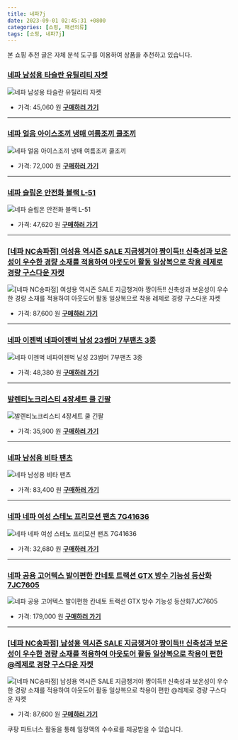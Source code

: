 ```yaml
---
title: 네파7j
date: 2023-09-01 02:45:31 +0800
categories: [쇼핑, 패션의류]
tags: [쇼핑, 네파7j]
---
```

본 쇼핑 추천 글은 자체 분석 도구를 이용하여 상품을 추천하고 있습니다.
### [네파 남성용 타슬란 유틸리티 자켓](https://link.coupang.com/re/AFFSDP?lptag=AF1030537&pageKey=6570648000&itemId=14747745897&vendorItemId=81988146443&traceid=V0-153-cb97b962f4fdba42&requestid=20230907024531674229584813&token=31850C%7CMIXED)
![네파 남성용 타슬란 유틸리티 자켓](https://ads-partners.coupang.com/image1/2qh6_QEJli8hZ6ze2srNHDRg15H3OsgGAv6jN9cNJ1_m0NFM_-aLhMu0vECuVP3viPgNikjq6M-TBqRo8iC6EDXXbpFunThLsiepMj5xnijnVDwOVTlqVlCxoAJmsIZIp-SZkBhQoOpVepfCLgCDvXlGDQFgErlw42H3QgQeu7XY8n-MYKDwUVefmwLm6HW_76O1f4ac99tapnJ25PX3AG5_Ah1KiqL5t7vtorm8JABJLDpkel5xxzHRGfw4lY474DMjMQNJPA==)
- 가격: 45,060 원
[**구매하러 가기**](https://link.coupang.com/re/AFFSDP?lptag=AF1030537&pageKey=6570648000&itemId=14747745897&vendorItemId=81988146443&traceid=V0-153-cb97b962f4fdba42&requestid=20230907024531674229584813&token=31850C%7CMIXED)
---
### [네파 얼음 아이스조끼 냉매 여름조끼 쿨조끼](https://link.coupang.com/re/AFFSDP?lptag=AF1030537&pageKey=7312961364&itemId=18738792520&vendorItemId=85871118953&traceid=V0-153-5c6d623c7e9ed5f1&clickBeacon=ctX4MpNDAGrmHh3qPpBXOkXg%2BUUgEjZvAm8b5rBf7KSpoPz%2BCgk7Oa7pKc8uAXnYqidi4pMZ6LP%2BD3RP%2F19IYab4%2BQoMEWeDDpPrZXiuG44NB57mVmbu%2BBcwlJeof9g99CtUOpcj6%2B%2Fu7M%2BAnQCeXn1C8kmyXkKCpYW1N1cRLkwiwdQ4UES5ygMdqPBpXKfG0BUIbwFm1g6clryKUbfx6zGwJ0PWrN4ZICS%2BnlmQFaJqu%2FW%2FXcP9%2F7Cn2ILRGoUwB8v6urKcQqeqXw6hrVRhz9qEbnam4exw%2Bb2MbewP1Je4SIEgWPh4P5qZVzadxZLWHqmWge7KpZC1Ng1GWEWrXi51U%2FqTpujqNkUUwxlP8HlHDVKYWfnbt41na%2F%2BN7JYBgE5MNbzRbM1NJHagA3PzNnxjFBi%2FsF52tM%2BJrXxGKCCP5SIUftfIHcdZME4IONJMw4stiqIPbggwgDL21y1u2%2FzMzi0x7FhvagkTt5ULFpPhdT5HvaljBzINBAmuxoB0bjbqLBDxGAUB5SQwi8MRvL%2FU7YLzwD1zvMpidrMnZtWb36wAnxg4gc5XrJSL4Q8pfGYibseeu2oLQM9wNtVMkY9G%2FV%2BcyMIf7QKg40l2%2BTBpZjKmhmR3tXT%2BOxRYbE5t%2F6gC1uINe0%2BHf1C8hPtxEjzd%2BBaFI9FSYDs04hSFeK9zRBB2PaIRIiCLuPernSp3Mha%2Bw0CKysaEBw2FCfbFXQk7tx1xXtzsnFWUUKf3tvQiRY5PSOVv%2Blo363eTTz%2BzUw9axpXNOOJL8Z9mh8GcIuhopfAM5ad%2FNckrtnDQtRyiDJ2UrHZzGoMTi4gFUKJ0NL2ZYoSuX8g%2BUbqRkLk5U7SsnP2S7W7YZySK1%2F3otFg%3D&requestid=20230907024531674229584813&token=31850C%7CMIXED)
![네파 얼음 아이스조끼 냉매 여름조끼 쿨조끼](https://ads-partners.coupang.com/image1/pSAhiN2-_Lzw69QApf5EZxgKJchSJIpUUOrGeM3R9jjqOeO1BJoR2PJAIMjrtfDntB9mtkA3LH4W7Qd8o9iFIFwyryx9FJMcfR3qdle-ThPNEd4aeiHFcgOdX1HKgorOpV20_ResLZ_XtgFR3GtvCc-g2spMdrxB39qN-lhGixdUqW5wNGqaKBnM1XWC2LYTfEOqz9_n47h0PHw9_SJoAxEvUOMqu2KkHiCSBMgEtGPpJ79Uzwi2ZoVTwrCVf4XBQO3x_gHU4_YoPvrj-U-NthLxYvNpvQi4oGNPpiZu6DO8HwFgIw==)
- 가격: 72,000 원
[**구매하러 가기**](https://link.coupang.com/re/AFFSDP?lptag=AF1030537&pageKey=7312961364&itemId=18738792520&vendorItemId=85871118953&traceid=V0-153-5c6d623c7e9ed5f1&clickBeacon=ctX4MpNDAGrmHh3qPpBXOkXg%2BUUgEjZvAm8b5rBf7KSpoPz%2BCgk7Oa7pKc8uAXnYqidi4pMZ6LP%2BD3RP%2F19IYab4%2BQoMEWeDDpPrZXiuG44NB57mVmbu%2BBcwlJeof9g99CtUOpcj6%2B%2Fu7M%2BAnQCeXn1C8kmyXkKCpYW1N1cRLkwiwdQ4UES5ygMdqPBpXKfG0BUIbwFm1g6clryKUbfx6zGwJ0PWrN4ZICS%2BnlmQFaJqu%2FW%2FXcP9%2F7Cn2ILRGoUwB8v6urKcQqeqXw6hrVRhz9qEbnam4exw%2Bb2MbewP1Je4SIEgWPh4P5qZVzadxZLWHqmWge7KpZC1Ng1GWEWrXi51U%2FqTpujqNkUUwxlP8HlHDVKYWfnbt41na%2F%2BN7JYBgE5MNbzRbM1NJHagA3PzNnxjFBi%2FsF52tM%2BJrXxGKCCP5SIUftfIHcdZME4IONJMw4stiqIPbggwgDL21y1u2%2FzMzi0x7FhvagkTt5ULFpPhdT5HvaljBzINBAmuxoB0bjbqLBDxGAUB5SQwi8MRvL%2FU7YLzwD1zvMpidrMnZtWb36wAnxg4gc5XrJSL4Q8pfGYibseeu2oLQM9wNtVMkY9G%2FV%2BcyMIf7QKg40l2%2BTBpZjKmhmR3tXT%2BOxRYbE5t%2F6gC1uINe0%2BHf1C8hPtxEjzd%2BBaFI9FSYDs04hSFeK9zRBB2PaIRIiCLuPernSp3Mha%2Bw0CKysaEBw2FCfbFXQk7tx1xXtzsnFWUUKf3tvQiRY5PSOVv%2Blo363eTTz%2BzUw9axpXNOOJL8Z9mh8GcIuhopfAM5ad%2FNckrtnDQtRyiDJ2UrHZzGoMTi4gFUKJ0NL2ZYoSuX8g%2BUbqRkLk5U7SsnP2S7W7YZySK1%2F3otFg%3D&requestid=20230907024531674229584813&token=31850C%7CMIXED)
---
### [네파 슬립온 안전화 블랙 L-51](https://link.coupang.com/re/AFFSDP?lptag=AF1030537&pageKey=7203746425&itemId=18214620447&vendorItemId=85362560469&traceid=V0-153-9da0e12dddf13679&requestid=20230907024531674229584813&token=31850C%7CMIXED)
![네파 슬립온 안전화 블랙 L-51](https://ads-partners.coupang.com/image1/Zbc5xTH_C1lkfOlNZfQJ9bMeTz8gVwAUdB-H1EmHa79jn5zYsD05b1tC-aySHsKi2j3LuqHQk5chTEJo6sZeHy0ugLJoQqA0luK8OnxcoYaRCLN1LMn4cCvWh5Yhvdrb9AEGAkNwG9mNnMf5uE---7XDsfehH24j8qGYmDrZkb9vOl9BxVXnhLVfG7CQkwsz_0_xWfdL6sF_ZMsW4Dyr_cFc96Prs2R815nuHq0TeLV5aCpDvO2WH0D_jkkaNPdp7vrgRva_TFzLxvFH0bq8TMU=)
- 가격: 47,620 원
[**구매하러 가기**](https://link.coupang.com/re/AFFSDP?lptag=AF1030537&pageKey=7203746425&itemId=18214620447&vendorItemId=85362560469&traceid=V0-153-9da0e12dddf13679&requestid=20230907024531674229584813&token=31850C%7CMIXED)
---
### [[네파 NC송파점] 여성용 역시즌 SALE 지금챙겨야 짱이득!! 신축성과 보온성이 우수한 경량 소재를 적용하여 아웃도어 활동 일상복으로 착용 레제로 경량 구스다운 자켓](https://link.coupang.com/re/AFFSDP?lptag=AF1030537&pageKey=7512798789&itemId=19688359914&vendorItemId=83665612949&traceid=V0-153-23838105b0e72a52&clickBeacon=ctX4MpNDAGrmHh3qPpBXOkXg%2BUUgEjZvAm8b5rBf7KSpoPz%2BCgk7Oa7pKc8uAXnYqidi4pMZ6LP%2BD3RP%2F19IYZ2QII8m1KeYeBQMpaxjGJkNB57mVmbu%2BBcwlJeof9g95qHz6cLoE%2FI3W%2FS23WgqcTNNe1fQYsoXA65KbzKdJXMiwdQ4UES5ygMdqPBpXKfG0BUIbwFm1g6clryKUbfx6zGwJ0PWrN4ZICS%2BnlmQFaJqu%2FW%2FXcP9%2F7Cn2ILRGoUwCgkgkB4wBwUEOyw%2BaTonuxa3HY2uG6pvWZ0UaFZBuLNyqxTHxOqwBkelbjU%2BYhOV8XZRSMDxHi0ttlllOnsSXfFXh6QDJC96FIfXBpskEwMyQrIneVo32silFctAvG%2BwgE5MNbzRbM1NJHagA3PzNkMF78ROMHY6iaNcHNiS2tRo1sNSp%2Fzy6M7TAGSm%2BpWpwvcjG%2B%2B9nJyai6dSW8YzE7BcnojvaVREhk1752UmDAKk7gcLo3694z4yO4goQj4JnDWUJOztxKrkp7dVwJ4O0Az%2Fgi9zQ9BlTvg5rIGq5FonXksy1JD8m75ThKwskVEsxy%2Bl8Wx3CERcRS0cl3BCZJxF%2FawDh0x61vulkFjj7u6ikQTkUyFgAptXZLdKjnAkSjXBKMpBBFxh8deqZ0qDYL1WZaCqEkdtAplX14aJv46A%2FUuwGxiV7YSNElgmxZPk4aNj0Kq1ceCTiyOJenM%2BQvNodYAyYlQdxmm4Lx3Z20TtISGiE20XMLy24a9s7eECwbCVqRLflHZQks2HxCwZ8SvtVM%2Byn7%2BjQSO98Gc4oeQhhMrUyDv8bUaJeLF%2FO1ckHWRRnuyxUwzfhOADxoHw%2F5p0QYaZJEArYO6I1lM%2FDNg%3D&requestid=20230907024531674229584813&token=31850C%7CMIXED)
![[네파 NC송파점] 여성용 역시즌 SALE 지금챙겨야 짱이득!! 신축성과 보온성이 우수한 경량 소재를 적용하여 아웃도어 활동 일상복으로 착용 레제로 경량 구스다운 자켓](https://ads-partners.coupang.com/image1/OTv36PM9vMEah5G1OUm4dS4mieO9HM0liDtGMEp2xahyciJP7ytjWTJ9W7OWgeG6E9cW2yTaUtPINM_HocLdPPcMVtT5UVH7ieH5HqGoFm5IaQpDIz0LB-8jOk3KK3KvgLLETJqu2aQIZT61ilEn5ALsWPPUiUkfAkkKH7LDWFDJs0GQ_n45HbL9CW_5GQ0n00Vhd3a2B9u7uyR_9SMALJsa33dcN_sZdPpqVqCqFywY5QsElUXF7rxYMnUk7DSv1PFusIKSdzUSkeSnMzOv_kne41AjO-iPOFfDSUo_-C27xtMLLus=)
- 가격: 87,600 원
[**구매하러 가기**](https://link.coupang.com/re/AFFSDP?lptag=AF1030537&pageKey=7512798789&itemId=19688359914&vendorItemId=83665612949&traceid=V0-153-23838105b0e72a52&clickBeacon=ctX4MpNDAGrmHh3qPpBXOkXg%2BUUgEjZvAm8b5rBf7KSpoPz%2BCgk7Oa7pKc8uAXnYqidi4pMZ6LP%2BD3RP%2F19IYZ2QII8m1KeYeBQMpaxjGJkNB57mVmbu%2BBcwlJeof9g95qHz6cLoE%2FI3W%2FS23WgqcTNNe1fQYsoXA65KbzKdJXMiwdQ4UES5ygMdqPBpXKfG0BUIbwFm1g6clryKUbfx6zGwJ0PWrN4ZICS%2BnlmQFaJqu%2FW%2FXcP9%2F7Cn2ILRGoUwCgkgkB4wBwUEOyw%2BaTonuxa3HY2uG6pvWZ0UaFZBuLNyqxTHxOqwBkelbjU%2BYhOV8XZRSMDxHi0ttlllOnsSXfFXh6QDJC96FIfXBpskEwMyQrIneVo32silFctAvG%2BwgE5MNbzRbM1NJHagA3PzNkMF78ROMHY6iaNcHNiS2tRo1sNSp%2Fzy6M7TAGSm%2BpWpwvcjG%2B%2B9nJyai6dSW8YzE7BcnojvaVREhk1752UmDAKk7gcLo3694z4yO4goQj4JnDWUJOztxKrkp7dVwJ4O0Az%2Fgi9zQ9BlTvg5rIGq5FonXksy1JD8m75ThKwskVEsxy%2Bl8Wx3CERcRS0cl3BCZJxF%2FawDh0x61vulkFjj7u6ikQTkUyFgAptXZLdKjnAkSjXBKMpBBFxh8deqZ0qDYL1WZaCqEkdtAplX14aJv46A%2FUuwGxiV7YSNElgmxZPk4aNj0Kq1ceCTiyOJenM%2BQvNodYAyYlQdxmm4Lx3Z20TtISGiE20XMLy24a9s7eECwbCVqRLflHZQks2HxCwZ8SvtVM%2Byn7%2BjQSO98Gc4oeQhhMrUyDv8bUaJeLF%2FO1ckHWRRnuyxUwzfhOADxoHw%2F5p0QYaZJEArYO6I1lM%2FDNg%3D&requestid=20230907024531674229584813&token=31850C%7CMIXED)
---
### [네파 이젠벅 네파이젠벅 남성 23썸머 7부팬츠 3종](https://link.coupang.com/re/AFFSDP?lptag=AF1030537&pageKey=7396418734&itemId=19134079892&vendorItemId=86422613711&traceid=V0-153-997e9d2a03e3f8d4&requestid=20230907024531674229584813&token=31850C%7CMIXED)
![네파 이젠벅 네파이젠벅 남성 23썸머 7부팬츠 3종](https://ads-partners.coupang.com/image1/jFBrtwzWRUjxU1hSjPIVvq6qIn32IIw0zZQPZH0TavxQAbekA9TlrUGOQKNH4-16biY0h7bYbAeJN8xC5UUCSzQvfK-eDigSgG3-jQraE9Ic0lt3hQsBouatgFyXy7mTelP1OiZCn7eEsFHRzIsYekvandK7kY9nnBDyoFgt2eaElYuWH6QMBk8Wd76AxAHn0Xf-dVRac3e3xVEC88sSFWUnd_RKKaxhs1fpMbtBFm5QMFFUYX9RQwlTFFms4jUNp5PhJDTeMfPsP-jeG7YT_uTKWbiGqoFEvKX_ZSuD2ao=)
- 가격: 48,380 원
[**구매하러 가기**](https://link.coupang.com/re/AFFSDP?lptag=AF1030537&pageKey=7396418734&itemId=19134079892&vendorItemId=86422613711&traceid=V0-153-997e9d2a03e3f8d4&requestid=20230907024531674229584813&token=31850C%7CMIXED)
---
### [발렌티노크리스티 4장세트 쿨 긴팔](https://link.coupang.com/re/AFFSDP?lptag=AF1030537&pageKey=6149061029&itemId=11855537274&vendorItemId=81197689115&traceid=V0-153-81595e37c4ac6558&clickBeacon=ctX4MpNDAGrmHh3qPpBXOkXg%2BUUgEjZvAm8b5rBf7KSpoPz%2BCgk7Oa7pKc8uAXnYqidi4pMZ6LP%2BD3RP%2F19IYRNOEbG20SMncsWYUCvG43UNB57mVmbu%2BBcwlJeof9g9AxHKGccXWA46t8j0XpdWahfCmaMp29atz63ukqGGAywiwdQ4UES5ygMdqPBpXKfG0BUIbwFm1g6clryKUbfx6zGwJ0PWrN4ZICS%2BnlmQFaJqu%2FW%2FXcP9%2F7Cn2ILRGoUw8L946X4Gg9Kg2qj%2BRt%2FY44HjMGqLIx2IocccwjBD97MrV2YJ18xNbDfZ5RPKyk%2BOwZNTkWz98J7d%2BjxWmuvsqzHUD6iPP2uqMK3InnRM7uYzKQIn9xWzefPSE8jaCdRfx4x0xrSUfNj5iqcGFtzju3hZdsLXuN6ddE9wGDg6iZvtERffE0HZ%2BvjtoziewGou2wbrDsD5z4nhDShbx28QqHkiYNoG3TzQin1qJNSHr18QTuqI87NRr3fpg7gUBipFBFyC9IzCTFTz%2BKzquEXUd7BcnojvaVREhk1752UmDAKk7gcLo3694z4yO4goQj4JS7oDLJtv7Eu4E1JTEstjVvX2w6SGsq8rHQn8eE3x2JXrnvcwsM%2FlOV3Z6oGLi8jIpY6NR3l2Hz0sqqNkJhix94XQH%2BsaWf1ZDfwossapmCGAj4wIxiPFVPQ7xB7EIwT%2BAnighyM8l%2FYf1jJYf5DrPydQcz0EHnurQfykCsVSPV%2BT4hE9dOhhk7mvLdnPucPuXTMd11zb0k6a5PSrwrxR4WJqk4QxA3L%2BZE%2BZ4z4uoNQNUyQ8ytjoDb49ZDh2MmKH7pBu9gErBXqe42qjtFbDnMladxPSpWJ00B7gX3nIvc4%3D&requestid=20230907024531674229584813&token=31850C%7CMIXED)
![발렌티노크리스티 4장세트 쿨 긴팔](https://ads-partners.coupang.com/image1/NapaZyxiYgqwwTkXNWOIS0Tff-lH43q-CuHUoOJoP-7R0x8IMPvmiwhSPvPfQoXfwr6w6lQR98qSWW_a4kfJT5v66P2Toq367dP7Y8mf04cQiw250BGl5_e91kAi-kyDiGATuq9WNJ58JKJEjVXpKR41D4ysMwJESJDc7poxTtTnY57403KVC8LOE0OYhUv8AsFw2ZjGOkismi4fXH14vJ5He35FpUj5sBSOGQ6qmzKSRY7Qm-sa6WsMa6A34_d_IQiine6QJW7EOLV3wSPS0Bop3YUXkVLZm65YnYnnRbwy_9Em)
- 가격: 35,900 원
[**구매하러 가기**](https://link.coupang.com/re/AFFSDP?lptag=AF1030537&pageKey=6149061029&itemId=11855537274&vendorItemId=81197689115&traceid=V0-153-81595e37c4ac6558&clickBeacon=ctX4MpNDAGrmHh3qPpBXOkXg%2BUUgEjZvAm8b5rBf7KSpoPz%2BCgk7Oa7pKc8uAXnYqidi4pMZ6LP%2BD3RP%2F19IYRNOEbG20SMncsWYUCvG43UNB57mVmbu%2BBcwlJeof9g9AxHKGccXWA46t8j0XpdWahfCmaMp29atz63ukqGGAywiwdQ4UES5ygMdqPBpXKfG0BUIbwFm1g6clryKUbfx6zGwJ0PWrN4ZICS%2BnlmQFaJqu%2FW%2FXcP9%2F7Cn2ILRGoUw8L946X4Gg9Kg2qj%2BRt%2FY44HjMGqLIx2IocccwjBD97MrV2YJ18xNbDfZ5RPKyk%2BOwZNTkWz98J7d%2BjxWmuvsqzHUD6iPP2uqMK3InnRM7uYzKQIn9xWzefPSE8jaCdRfx4x0xrSUfNj5iqcGFtzju3hZdsLXuN6ddE9wGDg6iZvtERffE0HZ%2BvjtoziewGou2wbrDsD5z4nhDShbx28QqHkiYNoG3TzQin1qJNSHr18QTuqI87NRr3fpg7gUBipFBFyC9IzCTFTz%2BKzquEXUd7BcnojvaVREhk1752UmDAKk7gcLo3694z4yO4goQj4JS7oDLJtv7Eu4E1JTEstjVvX2w6SGsq8rHQn8eE3x2JXrnvcwsM%2FlOV3Z6oGLi8jIpY6NR3l2Hz0sqqNkJhix94XQH%2BsaWf1ZDfwossapmCGAj4wIxiPFVPQ7xB7EIwT%2BAnighyM8l%2FYf1jJYf5DrPydQcz0EHnurQfykCsVSPV%2BT4hE9dOhhk7mvLdnPucPuXTMd11zb0k6a5PSrwrxR4WJqk4QxA3L%2BZE%2BZ4z4uoNQNUyQ8ytjoDb49ZDh2MmKH7pBu9gErBXqe42qjtFbDnMladxPSpWJ00B7gX3nIvc4%3D&requestid=20230907024531674229584813&token=31850C%7CMIXED)
---
### [네파 남성용 비타 팬츠](https://link.coupang.com/re/AFFSDP?lptag=AF1030537&pageKey=6089850409&itemId=11345183688&vendorItemId=78388487907&traceid=V0-153-120386c5721ae490&requestid=20230907024531674229584813&token=31850C%7CMIXED)
![네파 남성용 비타 팬츠](https://ads-partners.coupang.com/image1/_t6DSJxAAuuSzJ3C_mK5Ci9m7R0YTzHWdZ3Ve_HcaIghohjIjtTIWj8EqLlZO7rTvcZ6MLmn49wutjN2orSXLhrfBPv4m0QeGRtzDRM3Dj0tGx9CetIiGVrrOkPpzIId9CcbqfrXpNf3lKBbFaPX-ndwo44tYgTIbkWswkbvg8eTweFBy0wy52k84rG5_63B-qrX_DfyUbnCAWIEqEe2xgh0k3AoKpdXswbQWXtpCdF9xVfnTU0AufS8QmJ1n2Z2L_MpFqjuP-Am1zqCz9iwMkDbqdGR8sHt479wdqoGQVM=)
- 가격: 83,400 원
[**구매하러 가기**](https://link.coupang.com/re/AFFSDP?lptag=AF1030537&pageKey=6089850409&itemId=11345183688&vendorItemId=78388487907&traceid=V0-153-120386c5721ae490&requestid=20230907024531674229584813&token=31850C%7CMIXED)
---
### [네파 네파 여성 스테노 프리모션 팬츠 7G41636](https://link.coupang.com/re/AFFSDP?lptag=AF1030537&pageKey=7268548681&itemId=18531551428&vendorItemId=85669933253&traceid=V0-153-09cced3dd0473eda&requestid=20230907024531674229584813&token=31850C%7CMIXED)
![네파 네파 여성 스테노 프리모션 팬츠 7G41636](https://ads-partners.coupang.com/image1/HZJ-aA8_Z8hHBL56HRQkbMcM-roDrtM_laY_dXrg5H6xjTxr9KoRq8jjW1Xc__bvzP2qXn-lIZXFdC_7rmfqqcxR3hA8xyPuNNBPapwRfaX_eualfq7PqQ8x4GfAy_60-U-59aJ0OfNEbn_kNhY_Vlbmb2ZJs4QivIHkZfcfCQq8nw5vQ1PWLiVK3pFkPMxbJB5rguk6bjog_WcbLvO8XhXjdKEW6miBQoR7au1tDGR_l3yvC8IMTbHl1pqxeU4Y77zk-hX_o1scvv32TVmxKxSLiU1VDRwFQPObj53VF6Y=)
- 가격: 32,680 원
[**구매하러 가기**](https://link.coupang.com/re/AFFSDP?lptag=AF1030537&pageKey=7268548681&itemId=18531551428&vendorItemId=85669933253&traceid=V0-153-09cced3dd0473eda&requestid=20230907024531674229584813&token=31850C%7CMIXED)
---
### [네파 공용 고어텍스 발이편한 칸네토 트랙션 GTX 방수 기능성 등산화7JC7605](https://link.coupang.com/re/AFFSDP?lptag=AF1030537&pageKey=7025578018&itemId=17319966098&vendorItemId=85540845954&traceid=V0-153-6d41350007634817&requestid=20230907024531674229584813&token=31850C%7CMIXED)
![네파 공용 고어텍스 발이편한 칸네토 트랙션 GTX 방수 기능성 등산화7JC7605](https://ads-partners.coupang.com/image1/THAzjhoR4Dg4GaqlTPC7ASjGOsqgoxGKLAwlX_SVHELrNemS5uqzxm1hLLShh-gSrIXzRIAytPy8J1Rsxu_sRpjL9LxhSkJEOEgbZNKZAUcguClsQpwR6XVvdHUhChW1xl2QkMj4aWMKAlxqcj3TQAsfloezAPcOqiQBRlA0iucg2plHPBbdB1GuNM2OwzsHYHulJFyDJyK8o0sOyr3vKJ36RhIe3ZFchmedgsVCA5Rq4NrxcMhBq25Rk_GZoUQrIaTk_wAQ9qUA0g3pDEPMWMPiVi0ZkA3--Z1hxp5oCqw=)
- 가격: 179,000 원
[**구매하러 가기**](https://link.coupang.com/re/AFFSDP?lptag=AF1030537&pageKey=7025578018&itemId=17319966098&vendorItemId=85540845954&traceid=V0-153-6d41350007634817&requestid=20230907024531674229584813&token=31850C%7CMIXED)
---
### [[네파 NC송파점] 남성용 역시즌 SALE 지금챙겨야 짱이득!! 신축성과 보온성이 우수한 경량 소재를 적용하여 아웃도어 활동 일상복으로 착용이 편한 @레제로 경량 구스다운 자켓](https://link.coupang.com/re/AFFSDP?lptag=AF1030537&pageKey=7512794075&itemId=19688336812&vendorItemId=82827675859&traceid=V0-153-bc9fae98eac295f2&clickBeacon=ctX4MpNDAGrmHh3qPpBXOkXg%2BUUgEjZvAm8b5rBf7KSpoPz%2BCgk7Oa7pKc8uAXnYqidi4pMZ6LP%2BD3RP%2F19IYSoyD1aRnxqqUpAb1S1zRg0NB57mVmbu%2BBcwlJeof9g9b2UlOpSn4W8MYdV%2Fih%2BRsw12cG8tPid9nb64AocCg34iwdQ4UES5ygMdqPBpXKfG0BUIbwFm1g6clryKUbfx6zGwJ0PWrN4ZICS%2BnlmQFaJqu%2FW%2FXcP9%2F7Cn2ILRGoUwU51TZ9%2F6ElY2CXMRJGDeTtEVdqF8toDb%2B6B2bzzWh0SoRjKnp0VY6fp8NBOu5i8ak2FHoRyDRH35XcVdzH92u9y%2BJMkBUuFI%2B9b%2FqEOsUyXFIwbV7etKBVRmR%2FzFe7hfx4x0xrSUfNj5iqcGFtzju6jls4lxPLEeWq4P1OgGL8%2FalueHdD0du6hgbmNlE%2Bl3HYyO5tvE9mesjyVmT%2B5qdPzMzi0x7FhvagkTt5ULFpPhdT5HvaljBzINBAmuxoB0bjbqLBDxGAUB5SQwi8MRvL%2FU7YLzwD1zvMpidrMnZtWb36wAnxg4gc5XrJSL4Q8pfGYibseeu2oLQM9wNtVMkY9G%2FV%2BcyMIf7QKg40l2%2BTBpZjKmhmR3tXT%2BOxRYbE5t%2F6gC1uINe0%2BHf1C8hPtxEjzd%2BBaFI9FSYDs04hSFeK9zRBB2PaIRIiCLuPernSp3Mha%2Bw0CKysaEBw2FCfbFXQk7tx1xXtzsnFWUUKf3tvQiRY5PSOVv%2Blo363eTTz%2BzUw9axpXNOOJL8Z9mh8GcIuhopfAM5ad%2FNckrtnDQtRyiDJ2UrHZzGoMTi4gFUKJ0NL2ZYoSuX8g%2BUbqRkLk5U7SsnP2S7W7YZySK1%2F3otFg%3D&requestid=20230907024531674229584813&token=31850C%7CMIXED)
![[네파 NC송파점] 남성용 역시즌 SALE 지금챙겨야 짱이득!! 신축성과 보온성이 우수한 경량 소재를 적용하여 아웃도어 활동 일상복으로 착용이 편한 @레제로 경량 구스다운 자켓](https://ads-partners.coupang.com/image1/pKMfMxmwTf2orLtDpJshQczU66vf5E3z__S4JPy0U8mcU7LQgr7ZWHGcDLfvlSpUZLuSpJjXwlygG3M76_7A06WxtFnjE81MRiv0qKHRK5ko7znj89qu4s8leQHN2cFFADPJthpafyE-9fAkp3LKxCf5FdCc5fTeIc8YGmRvafBamKfSL3C1D_sFfASS8TaXnMjb17eWdQAqYHXb-tmp5D5mvkkHVNmDmdkcawCyNPzgA4fkA7vAaVKTgbwMhLRqHrGJzeMURP5EWLTW025I_iHeTSKOcuB7KkAGLahdWmD60I6A)
- 가격: 87,600 원
[**구매하러 가기**](https://link.coupang.com/re/AFFSDP?lptag=AF1030537&pageKey=7512794075&itemId=19688336812&vendorItemId=82827675859&traceid=V0-153-bc9fae98eac295f2&clickBeacon=ctX4MpNDAGrmHh3qPpBXOkXg%2BUUgEjZvAm8b5rBf7KSpoPz%2BCgk7Oa7pKc8uAXnYqidi4pMZ6LP%2BD3RP%2F19IYSoyD1aRnxqqUpAb1S1zRg0NB57mVmbu%2BBcwlJeof9g9b2UlOpSn4W8MYdV%2Fih%2BRsw12cG8tPid9nb64AocCg34iwdQ4UES5ygMdqPBpXKfG0BUIbwFm1g6clryKUbfx6zGwJ0PWrN4ZICS%2BnlmQFaJqu%2FW%2FXcP9%2F7Cn2ILRGoUwU51TZ9%2F6ElY2CXMRJGDeTtEVdqF8toDb%2B6B2bzzWh0SoRjKnp0VY6fp8NBOu5i8ak2FHoRyDRH35XcVdzH92u9y%2BJMkBUuFI%2B9b%2FqEOsUyXFIwbV7etKBVRmR%2FzFe7hfx4x0xrSUfNj5iqcGFtzju6jls4lxPLEeWq4P1OgGL8%2FalueHdD0du6hgbmNlE%2Bl3HYyO5tvE9mesjyVmT%2B5qdPzMzi0x7FhvagkTt5ULFpPhdT5HvaljBzINBAmuxoB0bjbqLBDxGAUB5SQwi8MRvL%2FU7YLzwD1zvMpidrMnZtWb36wAnxg4gc5XrJSL4Q8pfGYibseeu2oLQM9wNtVMkY9G%2FV%2BcyMIf7QKg40l2%2BTBpZjKmhmR3tXT%2BOxRYbE5t%2F6gC1uINe0%2BHf1C8hPtxEjzd%2BBaFI9FSYDs04hSFeK9zRBB2PaIRIiCLuPernSp3Mha%2Bw0CKysaEBw2FCfbFXQk7tx1xXtzsnFWUUKf3tvQiRY5PSOVv%2Blo363eTTz%2BzUw9axpXNOOJL8Z9mh8GcIuhopfAM5ad%2FNckrtnDQtRyiDJ2UrHZzGoMTi4gFUKJ0NL2ZYoSuX8g%2BUbqRkLk5U7SsnP2S7W7YZySK1%2F3otFg%3D&requestid=20230907024531674229584813&token=31850C%7CMIXED)


쿠팡 파트너스 활동을 통해 일정액의 수수료를 제공받을 수 있습니다.
